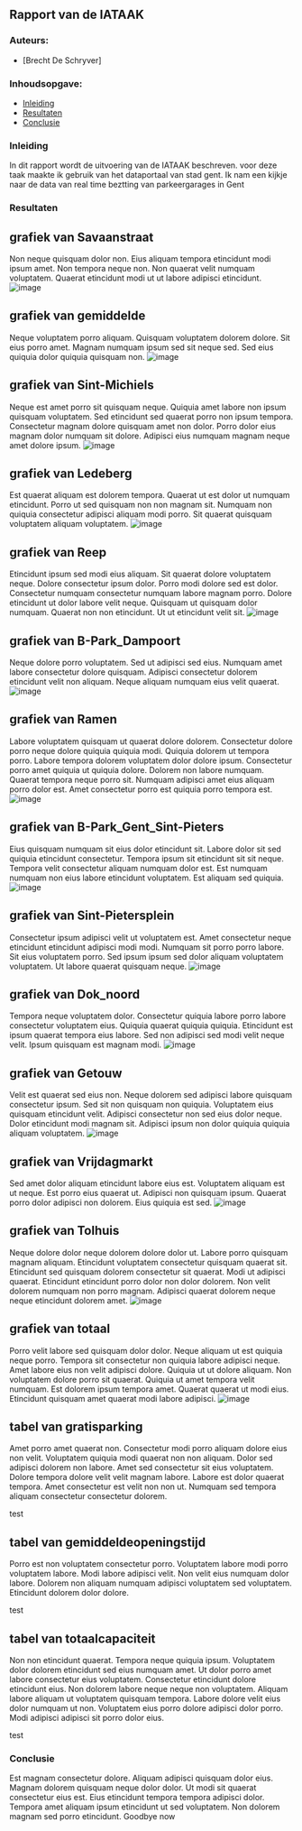## Rapport van de IATAAK
### Auteurs:
 - [Brecht De Schryver]
### Inhoudsopgave:
 - [Inleiding](#inleiding)
 - [Resultaten](#resultaten)
 - [Conclusie](#conclusie)
### Inleiding
In dit rapport wordt de uitvoering van de IATAAK beschreven. voor deze taak maakte ik gebruik van het dataportaal van stad gent. Ik nam een kijkje naar de data van real time beztting van parkeergarages in Gent
### Resultaten
## grafiek van Savaanstraat
Non neque quisquam dolor non. Eius aliquam tempora etincidunt modi ipsum amet. Non tempora neque non. Non quaerat velit numquam voluptatem. Quaerat etincidunt modi ut ut labore adipisci etincidunt.
![image](./csvimage/Savaanstraat.csv.png)
## grafiek van gemiddelde
Neque voluptatem porro aliquam. Quisquam voluptatem dolorem dolore. Sit eius porro amet. Magnam numquam ipsum sed sit neque sed. Sed eius quiquia dolor quiquia quisquam non.
![image](./csvimage/gemiddelde.csv.png)
## grafiek van Sint-Michiels
Neque est amet porro sit quisquam neque. Quiquia amet labore non ipsum quisquam voluptatem. Sed etincidunt sed quaerat porro non ipsum tempora. Consectetur magnam dolore quisquam amet non dolor. Porro dolor eius magnam dolor numquam sit dolore. Adipisci eius numquam magnam neque amet dolore ipsum.
![image](./csvimage/Sint-Michiels.csv.png)
## grafiek van Ledeberg
Est quaerat aliquam est dolorem tempora. Quaerat ut est dolor ut numquam etincidunt. Porro ut sed quisquam non non magnam sit. Numquam non quiquia consectetur adipisci aliquam modi porro. Sit quaerat quisquam voluptatem aliquam voluptatem.
![image](./csvimage/Ledeberg.csv.png)
## grafiek van Reep
Etincidunt ipsum sed modi eius aliquam. Sit quaerat dolore voluptatem neque. Dolore consectetur ipsum dolor. Porro modi dolore sed est dolor. Consectetur numquam consectetur numquam labore magnam porro. Dolore etincidunt ut dolor labore velit neque. Quisquam ut quisquam dolor numquam. Quaerat non non etincidunt. Ut ut etincidunt velit sit.
![image](./csvimage/Reep.csv.png)
## grafiek van B-Park_Dampoort
Neque dolore porro voluptatem. Sed ut adipisci sed eius. Numquam amet labore consectetur dolore quisquam. Adipisci consectetur dolorem etincidunt velit non aliquam. Neque aliquam numquam eius velit quaerat.
![image](./csvimage/B-Park_Dampoort.csv.png)
## grafiek van Ramen
Labore voluptatem quisquam ut quaerat dolore dolorem. Consectetur dolore porro neque dolore quiquia quiquia modi. Quiquia dolorem ut tempora porro. Labore tempora dolorem voluptatem dolor dolore ipsum. Consectetur porro amet quiquia ut quiquia dolore. Dolorem non labore numquam. Quaerat tempora neque porro sit. Numquam adipisci amet eius aliquam porro dolor est. Amet consectetur porro est quiquia porro tempora est.
![image](./csvimage/Ramen.csv.png)
## grafiek van B-Park_Gent_Sint-Pieters
Eius quisquam numquam sit eius dolor etincidunt sit. Labore dolor sit sed quiquia etincidunt consectetur. Tempora ipsum sit etincidunt sit sit neque. Tempora velit consectetur aliquam numquam dolor est. Est numquam numquam non eius labore etincidunt voluptatem. Est aliquam sed quiquia.
![image](./csvimage/B-Park_Gent_Sint-Pieters.csv.png)
## grafiek van Sint-Pietersplein
Consectetur ipsum adipisci velit ut voluptatem est. Amet consectetur neque etincidunt etincidunt adipisci modi modi. Numquam sit porro porro labore. Sit eius voluptatem porro. Sed ipsum ipsum sed dolor aliquam voluptatem voluptatem. Ut labore quaerat quisquam neque.
![image](./csvimage/Sint-Pietersplein.csv.png)
## grafiek van Dok_noord
Tempora neque voluptatem dolor. Consectetur quiquia labore porro labore consectetur voluptatem eius. Quiquia quaerat quiquia quiquia. Etincidunt est ipsum quaerat tempora eius labore. Sed non adipisci sed modi velit neque velit. Ipsum quisquam est magnam modi.
![image](./csvimage/Dok_noord.csv.png)
## grafiek van Getouw
Velit est quaerat sed eius non. Neque dolorem sed adipisci labore quisquam consectetur ipsum. Sed sit non quisquam non quiquia. Voluptatem eius quisquam etincidunt velit. Adipisci consectetur non sed eius dolor neque. Dolor etincidunt modi magnam sit. Adipisci ipsum non dolor quiquia quiquia aliquam voluptatem.
![image](./csvimage/Getouw.csv.png)
## grafiek van Vrijdagmarkt
Sed amet dolor aliquam etincidunt labore eius est. Voluptatem aliquam est ut neque. Est porro eius quaerat ut. Adipisci non quisquam ipsum. Quaerat porro dolor adipisci non dolorem. Eius quiquia est sed.
![image](./csvimage/Vrijdagmarkt.csv.png)
## grafiek van Tolhuis
Neque dolore dolor neque dolorem dolore dolor ut. Labore porro quisquam magnam aliquam. Etincidunt voluptatem consectetur quisquam quaerat sit. Etincidunt sed quisquam dolorem consectetur sit quaerat. Modi ut adipisci quaerat. Etincidunt etincidunt porro dolor non dolor dolorem. Non velit dolorem numquam non porro magnam. Adipisci quaerat dolorem neque neque etincidunt dolorem amet.
![image](./csvimage/Tolhuis.csv.png)
## grafiek van totaal
Porro velit labore sed quisquam dolor dolor. Neque aliquam ut est quiquia neque porro. Tempora sit consectetur non quiquia labore adipisci neque. Amet labore eius non velit adipisci dolore. Quiquia ut ut dolore aliquam. Non voluptatem dolore porro sit quaerat. Quiquia ut amet tempora velit numquam. Est dolorem ipsum tempora amet. Quaerat quaerat ut modi eius. Etincidunt quisquam amet quaerat modi labore adipisci.
![image](./csvimage/totaal.png)
## tabel van gratisparking
Amet porro amet quaerat non. Consectetur modi porro aliquam dolore eius non velit. Voluptatem quiquia modi quaerat non non aliquam. Dolor sed adipisci dolorem non labore. Amet sed consectetur sit eius voluptatem. Dolore tempora dolore velit velit magnam labore. Labore est dolor quaerat tempora. Amet consectetur est velit non non ut. Numquam sed tempora aliquam consectetur consectetur dolorem.

test

## tabel van gemiddeldeopeningstijd
Porro est non voluptatem consectetur porro. Voluptatem labore modi porro voluptatem labore. Modi labore adipisci velit. Non velit eius numquam dolor labore. Dolorem non aliquam numquam adipisci voluptatem sed voluptatem. Etincidunt dolorem dolor dolore.

test

## tabel van totaalcapaciteit
Non non etincidunt quaerat. Tempora neque quiquia ipsum. Voluptatem dolor dolorem etincidunt sed eius numquam amet. Ut dolor porro amet labore consectetur eius voluptatem. Consectetur etincidunt dolore etincidunt eius. Non dolorem labore neque neque non voluptatem. Aliquam labore aliquam ut voluptatem quisquam tempora. Labore dolore velit eius dolor numquam ut non. Voluptatem eius porro dolore adipisci dolor porro. Modi adipisci adipisci sit porro dolor eius.

test

### Conclusie
Est magnam consectetur dolore. Aliquam adipisci quisquam dolor eius. Magnam dolorem quisquam neque dolor dolor. Ut modi sit quaerat consectetur eius est. Eius etincidunt tempora tempora adipisci dolor. Tempora amet aliquam ipsum etincidunt ut sed voluptatem. Non dolorem magnam sed porro etincidunt.
Goodbye now